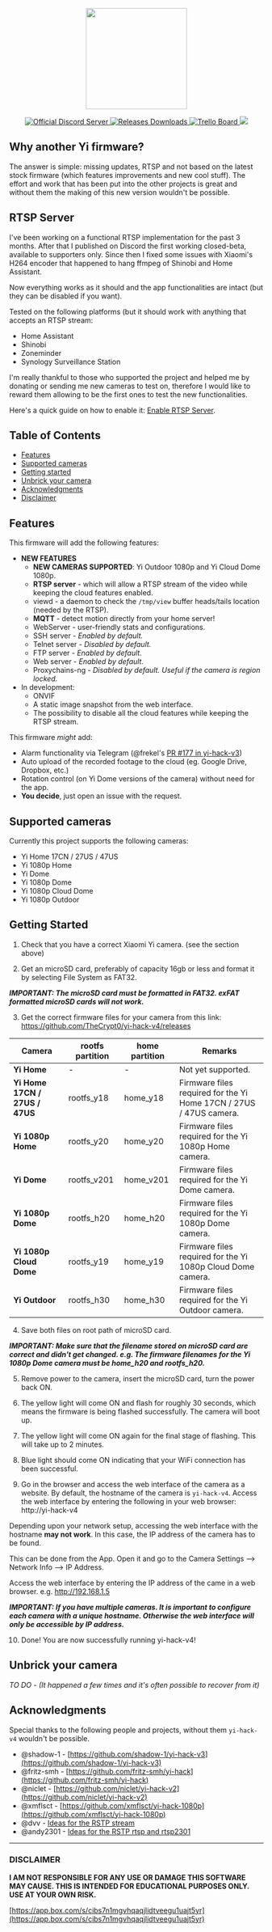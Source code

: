 
<p align="center">
	<img height="200" src="https://raw.githubusercontent.com/TheCrypt0/yi-hack-v4/master/imgs/yi-hack-v4-header.png">
</p>
<p align="center">
	<a target="_blank" href="https://discord.gg/upPsFWZ">
        	<img src="https://img.shields.io/discord/530507539696189477.svg?logo=discord" alt="Official Discord Server">
	</a>
	<a target="_blank" href="https://github.com/TheCrypt0/yi-hack-v4/releases">
		<img src="https://img.shields.io/github/downloads/TheCrypt0/yi-hack-v4/total.svg" alt="Releases Downloads">
	</a>
	<a target="_blank" href="https://trello.com/b/EtuK8577/yi-hack-v4">
		<img src="https://img.shields.io/badge/Trello-yi--hack--v4-blue.svg" alt="Trello Board">
	</a>
	<img src="https://img.shields.io/github/license/TheCrypt0/yi-hack-v4.svg">
</p>

## Why another Yi firmware?

The answer is simple: missing updates, RTSP and not based on the latest stock firmware (which features improvements and new cool stuff). The effort and work that has been put into the other projects is great and without them the making of this new version wouldn't be possible.

## RTSP Server
I've been working on a functional RTSP implementation for the past 3 months. After that I published on Discord the first working closed-beta, available to supporters only.
Since then I fixed some issues with Xiaomi's H264 encoder that happened to hang ffmpeg of Shinobi and Home Assistant.

Now everything works as it should and the app functionalities are intact (but they can be disabled if you want).

Tested on the following platforms (but it should work with anything that accepts an RTSP stream:
- Home Assistant
- Shinobi
- Zoneminder
- Synology Surveillance Station

I'm really thankful to those who supported the project and helped me by donating or sending me new cameras to test on, therefore I would like to reward them allowing to be the first ones to test the new functionalities.

Here's a quick guide on how to enable it: [Enable RTSP Server](https://github.com/TheCrypt0/yi-hack-v4/wiki/Enable-RTSP-Server).

## Table of Contents

- [Features](#features)
- [Supported cameras](#supported-cameras)
- [Getting started](#getting-started)
- [Unbrick your camera](#unbrick-your-camera)
- [Acknowledgments](#acknowledgments)
- [Disclaimer](#disclaimer)

## Features
This firmware will add the following features:

- **NEW FEATURES**
  - **NEW CAMERAS SUPPORTED**: Yi Outdoor 1080p and Yi Cloud Dome 1080p.
  - **RTSP server** - which will allow a RTSP stream of the video while keeping the cloud features enabled.
  - viewd - a daemon to check the `/tmp/view` buffer heads/tails location (needed by the RTSP).
  - **MQTT** - detect motion directly from your home server!
  - WebServer - user-friendly stats and configurations.
  - SSH server -  _Enabled by default._
  - Telnet server -  _Disabled by default._
  - FTP server -  _Enabled by default._
  - Web server -  _Enabled by default._
  - Proxychains-ng - _Disabled by default. Useful if the camera is region locked._
- In development:
  - ONVIF
  - A static image snapshot from the web interface.
  - The possibility to disable all the cloud features while keeping the RTSP stream.

This firmware _might_ add:
- Alarm functionality via Telegram (@frekel's [PR #177 in yi-hack-v3](https://github.com/shadow-1/yi-hack-v3/pull/117))
- Auto upload of the recorded footage to the cloud (eg. Google Drive, Dropbox, etc.)
- Rotation control (on Yi Dome versions of the camera) without need for the app.
- **You decide**, just open an issue with the request.

## Supported cameras

Currently this project supports the following cameras:

- Yi Home 17CN / 27US / 47US
- Yi 1080p Home
- Yi Dome
- Yi 1080p Dome
- Yi 1080p Cloud Dome
- Yi 1080p Outdoor

## Getting Started
1. Check that you have a correct Xiaomi Yi camera. (see the section above)

2. Get an microSD card, preferably of capacity 16gb or less and format it by selecting File System as FAT32.

**_IMPORTANT: The microSD card must be formatted in FAT32. exFAT formatted microSD cards will not work._**

3. Get the correct firmware files for your camera from this link: https://github.com/TheCrypt0/yi-hack-v4/releases

| Camera | rootfs partition | home partition | Remarks |
| --- | --- | --- | --- |
| **Yi Home** | - | - | Not yet supported. |
| **Yi Home 17CN / 27US / 47US** | rootfs_y18 | home_y18 | Firmware files required for the Yi Home 17CN / 27US / 47US camera. |
| **Yi 1080p Home** | rootfs_y20 | home_y20 | Firmware files required for the Yi 1080p Home camera. |
| **Yi Dome** | rootfs_v201 | home_v201 | Firmware files required for the Yi Dome camera. |
| **Yi 1080p Dome** | rootfs_h20 | home_h20 | Firmware files required for the Yi 1080p Dome camera. |
| **Yi 1080p Cloud Dome** | rootfs_y19 | home_y19 | Firmware files required for the Yi 1080p Cloud Dome camera. |
| **Yi Outdoor** | rootfs_h30 | home_h30 | Firmware files required for the Yi Outdoor camera. |

4. Save both files on root path of microSD card.

**_IMPORTANT: Make sure that the filename stored on microSD card are correct and didn't get changed. e.g. The firmware filenames for the Yi 1080p Dome camera must be home_h20 and rootfs_h20._**

5. Remove power to the camera, insert the microSD card, turn the power back ON. 

6. The yellow light will come ON and flash for roughly 30 seconds, which means the firmware is being flashed successfully. The camera will boot up.

7. The yellow light will come ON again for the final stage of flashing. This will take up to 2 minutes.

8. Blue light should come ON indicating that your WiFi connection has been successful.

9. Go in the browser and access the web interface of the camera as a website. By default, the hostname of the camera is `yi-hack-v4`. Access the web interface by entering the following in your web browser: http://yi-hack-v4

Depending upon your network setup, accessing the web interface with the hostname **may not work**. In this case, the IP address of the camera has to be found.

This can be done from the App. Open it and go to the Camera Settings --> Network Info --> IP Address.

Access the web interface by entering the IP address of the came in a web browser. e.g. http://192.168.1.5

**_IMPORTANT: If you have multiple cameras. It is important to configure each camera with a unique hostname. Otherwise the web interface will only be accessible by IP address._**

10. Done! You are now successfully running yi-hack-v4!

## Unbrick your camera
_TO DO - (It happened a few times and it's often possible to recover from it)_

## Acknowledgments
Special thanks to the following people and projects, without them `yi-hack-v4` wouldn't be possible.
- @shadow-1 - [https://github.com/shadow-1/yi-hack-v3](https://github.com/shadow-1/yi-hack-v3)
- @fritz-smh - [https://github.com/fritz-smh/yi-hack](https://github.com/fritz-smh/yi-hack)
- @niclet  - [https://github.com/niclet/yi-hack-v2](https://github.com/niclet/yi-hack-v2)
- @xmflsct -  [https://github.com/xmflsct/yi-hack-1080p](https://github.com/xmflsct/yi-hack-1080p)
- @dvv - [Ideas for the RSTP stream](https://github.com/shadow-1/yi-hack-v3/issues/126)
- @andy2301 - [Ideas for the RSTP rtsp and rtsp2301](https://github.com/xmflsct/yi-hack-1080p/issues/5#issuecomment-294326131)

---
### DISCLAIMER
**I AM NOT RESPONSIBLE FOR ANY USE OR DAMAGE THIS SOFTWARE MAY CAUSE. THIS IS INTENDED FOR EDUCATIONAL PURPOSES ONLY. USE AT YOUR OWN RISK.**

[https://app.box.com/s/cibs7n1mgvhqaqjlidtveegu1uajt5yr](https://app.box.com/s/cibs7n1mgvhqaqjlidtveegu1uajt5yr)
